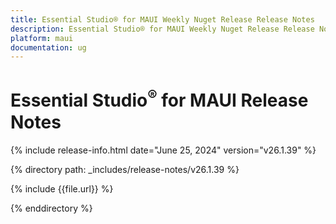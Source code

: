```yaml
---
title: Essential Studio® for MAUI Weekly Nuget Release Release Notes  
description: Essential Studio® for MAUI Weekly Nuget Release Release Notes  
platform: maui
documentation: ug
---
```


# Essential Studio<sup>®</sup> for MAUI  Release Notes  

{% include release-info.html date="June 25, 2024"  version="v26.1.39" %} 

{% directory path: _includes/release-notes/v26.1.39 %}

{% include {{file.url}} %}

{% enddirectory %}